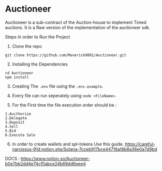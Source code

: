 # Auctioneer

Auctioneer is a sub-contract of the Auction-house to implement Timed auctions. It is a Raw version of the implementation of the auctioneer sdk.

Steps In order to Run the  Project

1. Clone the repo 
```
git clone https://github.com/Maverick9081/Auctioneer.git
```
2. Installing the Dependencies
```
cd Auctioneer
npm install
```
3. Creating The `.env` file using the `.env.example`.

4. Every file can run seperately using `node <FileName>`.

5. For the First time the file execution order should be :
```
1.Aucthorize
2.Delegate
3.Deposit
4.Sell
5.Bid
6.Execute Sale
```

6. In order to create wallets and spl-tokens Use this guide.
https://careful-narcissus-91d.notion.site/Solana-7cceb917bce44716a18b8a36e0a7d9bd

DOCS : https://www.notion.so/Auctioneer-b0e7bb2dd4e74cf0abce24b69dd6eee4
      

